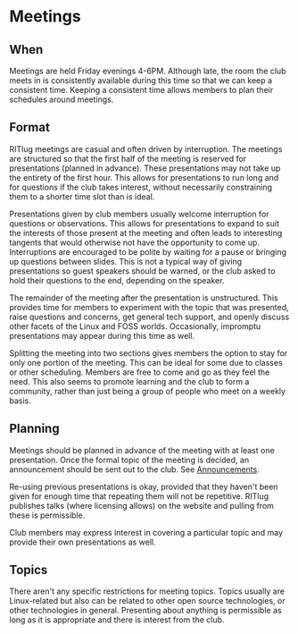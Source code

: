 # Meetings

When
----------------
Meetings are held Friday evenings 4-6PM. Although late, the room the club meets in is consistently available
during this time so that we can keep a consistent time. Keeping a consistent time allows members to
plan their schedules around meetings.

Format
----------------
RITlug meetings are casual and often driven by interruption. The meetings are structured so that the first half of
the meeting is reserved for presentations (planned in advance). These presentations may not take up the entirety
of the first hour. This allows for presentations to run long and for questions if the club takes interest, without
necessarily constraining them to a shorter time slot than is ideal.

Presentations given by club members usually welcome interruption for questions or observations. This allows
for presentations to expand to suit the interests of those present at the meeting and often leads to interesting
tangents that would otherwise not have the opportunity to come up. Interruptions are encouraged to be polite
by waiting for a pause or bringing up questions between slides. This is not a typical way of giving presentations
so guest speakers should be warned, or the club asked to hold their questions to the end, depending on the
speaker.

The remainder of the meeting after the presentation is unstructured. This provides time for members to experiment with the topic that was
presented, raise questions and concerns, get general tech support, and openly discuss other facets of the Linux
and FOSS worlds. Occasionally, impromptu presentations may appear during this time as well.

Splitting the meeting into two sections gives members the option to stay for only one portion of the meeting.
This can be ideal for some due to classes or other scheduling. Members are free to come and go as they
feel the need. This also seems to promote learning and the club to form a community, rather than just being
a group of people who meet on a weekly basis.

Planning
---------------
Meetings should be planned in advance of the meeting with at least one presentation. Once the formal topic
of the meeting is decided, an announcement should be sent out to the club. See [Announcements](announcements.md).

Re-using previous presentations is okay, provided that they haven't been given for enough time that repeating
them will not be repetitive. RITlug publishes talks (where licensing allows) on the website and pulling
from these is permissible.

Club members may express interest in covering a particular topic and may provide their own presentations as well.

Topics
---------------
There aren't any specific restrictions for meeting topics. Topics usually are Linux-related but also can be
related to other open source technologies, or other technologies in general. Presenting about anything
is permissible as long as it is appropriate and there is interest from the club.
